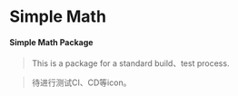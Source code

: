 # Simple Math



#### Simple Math Package
> This is a package for a standard build、test process.

> 待进行测试CI、CD等icon。